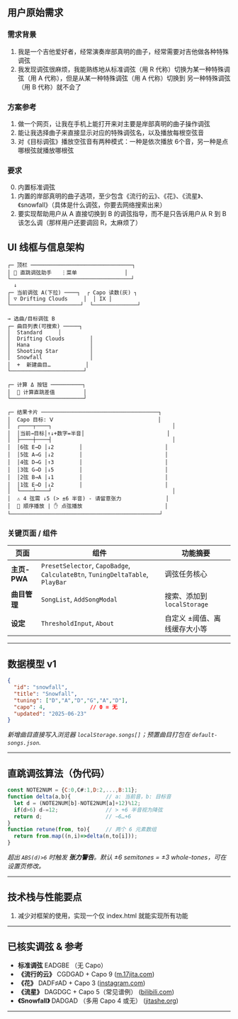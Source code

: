 ## 用户原始需求
### 需求背景
1. 我是一个吉他爱好者，经常演奏岸部真明的曲子，经常需要对吉他做各种特殊调弦
2. 我发现调弦很麻烦，我能熟练地从标准调弦（用 R 代称）切换为某一种特殊调弦（用 A 代称），但是从某一种特殊调弦（用 A 代称）切换到 另一种特殊调弦（用 B 代称）就不会了
### 方案参考
1. 做一个网页，让我在手机上能打开来对主要是岸部真明的曲子操作调弦
2. 能让我选择曲子来直接显示对应的特殊调弦名，以及播放每根空弦音
3. 对《目标调弦》播放空弦音有两种模式：一种是依次播放 6个音，另一种是点哪根弦就播放哪根弦
### 要求
0. 内置标准调弦
1. 内置的岸部真明的曲子选项，至少包含《流行的云》、《花》、《流星》、《snowfall》（具体是什么调弦，你要去网络搜索出来）
2. 要实现帮助用户从 A 直接切换到 B 的调弦指导，而不是只告诉用户从 R 到 B 该怎么调（那样用户还要调回 R，太麻烦了）


## UI 线框与信息架构

```
┌─ 顶栏 ────────────────────────────────┐
│ 🎸 直跳调弦助手   ⋮菜单               │
└──────────────────────────────────────┘
  ↓
┌─ 当前调弦 A(下拉) ────┐  ┌ Capo 读数(灰) ┐
│ ▽ Drifting Clouds     │  │ IX │
└──────────────────────┘  └──────────────┘

→ 选曲/目标调弦 B
┌─ 曲目列表(可搜索) ─────┐
│  Standard     │
│  Drifting Clouds        │
│  Hana                   │
│  Shooting Star          │
│  Snowfall               │
│  +  新建曲目…           │
└───────────────────────┘

┌─ 计算 Δ 按钮 ──────────┐
│  🎯 计算直跳差值         │
└───────────────────────┘

┌─ 结果卡片 ─────────────────────────────────────┐
│  Capo 目标: Ⅴ                                 │
│  ┌────┬────┐                                      │
│  │当前→目标│↑↓+数字=半音│                          │
│  ├────┼────┤                                      │
│  │6弦 E→D │↓2        │                          │
│  │5弦 A→G │↓2        │                          │
│  │4弦 D→G │↑3        │                          │
│  │3弦 G→D │↓5        │                          │
│  │2弦 B→A │↓1        │                          │
│  │1弦 E→D │↓2        │                          │
│  └────┴────┘                                      │
│  ⚠ 4 弦需 ↓5 (> ±6 半音) - 请留意张力              │
│  🎵 顺序播放 | ✋ 点弦播放                          │
└───────────────────────────────────────────────┘
```

### 关键页面 / 组件

| 页面         | 组件                                                                           | 功能摘要                  |
| ---------- | ---------------------------------------------------------------------------- | --------------------- |
| **主页-PWA** | `PresetSelector`, `CapoBadge`, `CalculateBtn`, `TuningDeltaTable`, `PlayBar` | 调弦任务核心                |
| **曲目管理**   | `SongList`, `AddSongModal`                                                   | 搜索、添加到 `localStorage` |
| **设定**     | `ThresholdInput`, `About`                                                    | 自定义 ±阈值、离线缓存大小等       |

---

## 数据模型 v1

```json
{
  "id": "snowfall",
  "title": "Snowfall",
  "tuning": ["D","A","D","G","A","D"],
  "capo": 4,              // 0 = 无
  "updated": "2025-06-23"
}
```

*新增曲目直接写入浏览器 `localStorage.songs[]`；预置曲目打包在 `default-songs.json`.*

---

## 直跳调弦算法（伪代码）

```js
const NOTE2NUM = {C:0,C#:1,D:2,...,B:11};
function delta(a,b){           // a: 当前音，b: 目标音
  let d = (NOTE2NUM[b]-NOTE2NUM[a]+12)%12;
  if(d>6) d-=12;               // > +6 半音视为降弦
  return d;                    // −6…+6
}
function retune(from, to){     // 两个 6 元素数组
  return from.map((n,i)=>delta(n,to[i]));
}
```

*超出 `ABS(d)>6` 时触发 **张力警告**。默认 ±6 semitones = ±3 whole-tones，可在设置页修改。*

---

## 技术栈与性能要点

1. 减少对框架的使用，实现一个仅 index.html 就能实现所有功能

---

## 已核实调弦 & 参考

* **标准调弦** EADGBE （无 Capo）
* **《流行的云》** CGDGAD + Capo 9 ([m.17jita.com][1])
* **《花》** DADF♯AD + Capo 3 ([instagram.com][2])
* **《流星》** DAGDGC + Capo 5（常见谱例） ([bilibili.com][3])
* **《Snowfall》** DADGAD （多用 Capo 4 或无） ([jitashe.org][4])
---


[1]: https://m.17jita.com/tab/img/11102.html?utm_source=chatgpt.com "岸部真明《流行的云》吉他独奏谱_图片谱完整版 - 17吉他网"
[2]: https://www.instagram.com/reel/CoUq4yuOQlM/?utm_source=chatgpt.com "詹育賢| Masaaki kishibe - Hana Tuning:DADF#AD (Open D) Capo:3 ..."
[3]: https://www.bilibili.com/read/cv4038373/ "指弹翻弹 | 岸部真明《流星》（附谱&教学） - 哔哩哔哩"
[4]: https://www.jitashe.org/collection/136074/4/?utm_source=chatgpt.com "DADGAD特调合集 - 吉他社"
